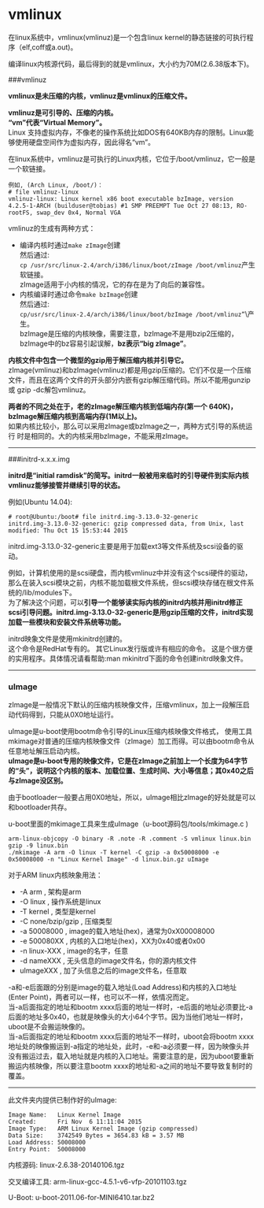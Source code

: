 vmlinux
=====

在linux系统中，vmlinux(vmlinuz)是一个包含linux kernel的静态链接的可执行程序（elf,coff或a.out)。

编译linux内核源代码，最后得到的就是vmlinux，大小约为70M(2.6.38版本下)。

###vmlinuz

**vmlinux是未压缩的内核，vmlinuz是vmlinux的压缩文件。**

**vmlinuz是可引导的、压缩的内核。**   
**“vm”代表“Virtual Memory”。**    
Linux 支持虚拟内存，不像老的操作系统比如DOS有640KB内存的限制。Linux能够使用硬盘空间作为虚拟内存，因此得名“vm”。

在linux系统中，vmlinuz是可执行的Linux内核，它位于/boot/vmlinuz，它一般是一个软链接。

	例如, (Arch Linux, /boot/)：
	# file vmlinuz-linux
	vmlinuz-linux: Linux kernel x86 boot executable bzImage, version 4.2.5-1-ARCH (builduser@tobias) #1 SMP PREEMPT Tue Oct 27 08:13, RO-rootFS, swap_dev 0x4, Normal VGA
	
vmlinuz的生成有两种方式：

* 编译内核时通过`make zImage`创建      
	然后通过:    
	`cp /usr/src/linux-2.4/arch/i386/linux/boot/zImage /boot/vmlinuz`产生软链接。    
	zImage适用于小内核的情况，它的存在是为了向后的兼容性。
* 内核编译时通过命令`make bzImage`创建    
	然后通过:    
	`cp/usr/src/linux-2.4/arch/i386/linux/boot/bzImage /boot/vmlinuz”`\产生。    
	bzImage是压缩的内核映像，需要注意，bzImage不是用bzip2压缩的，bzImage中的bz容易引起误解，**bz表示“big zImage”**。
	
	
**内核文件中包含一个微型的gzip用于解压缩内核并引导它。**    
zImage(vmlinuz)和bzImage(vmlinuz)都是用gzip压缩的。它们不仅是一个压缩文件，而且在这两个文件的开头部分内嵌有gzip解压缩代码。所以不能用gunzip 或 gzip -dc解包vmlinuz。

**两者的不同之处在于，老的zImage解压缩内核到低端内存(第一个 640K)，bzImage解压缩内核到高端内存(1M以上)。**    
如果内核比较小，那么可以采用zImage或bzImage之一，两种方式引导的系统运行 时是相同的。大的内核采用bzImage，不能采用zImage。    

----

###initrd-x.x.x.img

**initrd是“initial ramdisk”的简写。initrd一般被用来临时的引导硬件到实际内核vmlinuz能够接管并继续引导的状态。**   

例如(Ubuntu 14.04):

	# root@Ubuntu:/boot# file initrd.img-3.13.0-32-generic
	initrd.img-3.13.0-32-generic: gzip compressed data, from Unix, last modified: Thu Oct 15 15:53:44 2015
	
initrd.img-3.13.0-32-generic主要是用于加载ext3等文件系统及scsi设备的驱动。

例如，计算机使用的是scsi硬盘，而内核vmlinuz中并没有这个scsi硬件的驱动，那么在装入scsi模块之前，内核不能加载根文件系统，但scsi模块存储在根文件系统的/lib/modules下。    
为了解决这个问题，可以**引导一个能够读实际内核的initrd内核并用initrd修正 scsi引导问题。initrd.img-3.13.0-32-generic是用gzip压缩的文件，initrd实现加载一些模块和安装文件系统等功能。**

initrd映象文件是使用mkinitrd创建的。    
这个命令是RedHat专有的。 其它Linux发行版或许有相应的命令。
这是个很方便的实用程序。具体情况请看帮助:man mkinitrd下面的命令创建initrd映象文件。

---

### uImage

zImage是一般情况下默认的压缩内核映像文件，压缩vmlinux，加上一段解压启动代码得到，只能从0X0地址运行。

uImage是u-boot使用bootm命令引导的Linux压缩内核映像文件格式，
使用工具mkimage对普通的压缩内核映像文件（zImage）加工而得。可以由bootm命令从任意地址解压启动内核。   
**uImage是u-boot专用的映像文件，它是在zImage之前加上一个长度为64字节的“头”，说明这个内核的版本、加载位置、生成时间、大小等信息；其0x40之后与zImage没区别。**

由于bootloader一般要占用0X0地址，所以，uImage相比zImage的好处就是可以和bootloader共存。


u-boot里面的mkimage工具来生成uImage（u-boot源码包/tools/mkimage.c )

	arm-linux-objcopy -O binary -R .note -R .comment -S vmlinux linux.bin
	gzip -9 linux.bin
	./mkimage -A arm -O linux -T kernel -C gzip -a 0x50008000 -e 0x50008000 -n "Linux Kernel Image" -d linux.bin.gz uImage

对于ARM linux内核映象用法：

* -A arm , 架构是arm
* -O linux , 操作系统是linux
* -T kernel , 类型是kernel
* -C none/bzip/gzip , 压缩类型
* -a 50008000 , image的载入地址(hex)，通常为0xX00008000
* -e 500080XX , 内核的入口地址(hex)，XX为0x40或者0x00
* -n linux-XXX , image的名字，任意
* -d nameXXX , 无头信息的image文件名，你的源内核文件
* uImageXXX , 加了头信息之后的image文件名，任意取

-a和-e后面跟的分别是image的载入地址(Load Address)和内核的入口地址(Enter Point)，两者可以一样，也可以不一样，依情况而定。   
当-a后面指定的地址和bootm xxxx后面的地址一样时，-e后面的地址必须要比-a后面的地址多0x40，也就是映像头的大小64个字节。因为当他们地址一样时，uboot是不会搬运映像的。    
当-a后面指定的地址和bootm xxxx后面的地址不一样时，uboot会将bootm xxxx地址处的映像搬运到-a指定的地址处，此时，-e和-a必须要一样，因为映像头并没有搬运过去，载入地址就是内核的入口地址。需要注意的是，因为uboot要重新搬运内核映像，所以要注意bootm xxxx的地址和-a之间的地址不要导致复制时的覆盖。    

------


此文件夹内提供已制作好的uImage:

	Image Name:   Linux Kernel Image
	Created:      Fri Nov  6 11:11:04 2015
	Image Type:   ARM Linux Kernel Image (gzip compressed)
	Data Size:    3742549 Bytes = 3654.83 kB = 3.57 MB
	Load Address: 50008000
	Entry Point:  50008000

内核源码: linux-2.6.38-20140106.tgz    

交叉编译工具: arm-linux-gcc-4.5.1-v6-vfp-20101103.tgz

U-Boot: u-boot-2011.06-for-MINI6410.tar.bz2
